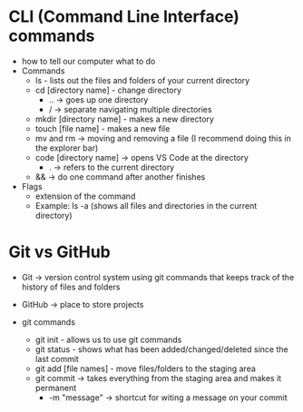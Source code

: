 # CLI (Command Line Interface) commands

- how to tell our computer what to do
- Commands
  - ls - lists out the files and folders of your current directory
  - cd [directory name] - change directory
    - .. -> goes up one directory
    - / -> separate navigating multiple directories
  - mkdir [directory name] - makes a new directory
  - touch [file name] - makes a new file
  - mv and rm -> moving and removing a file (I recommend doing this in the explorer bar)
  - code [directory name] -> opens VS Code at the directory
    - . -> refers to the current directory
  - && -> do one command after another finishes
- Flags
  - extension of the command
  - Example: ls -a (shows all files and directories in the current directory)

# Git vs GitHub

- Git -> version control system using git commands that keeps track of the history of files and folders
- GitHub -> place to store projects

- git commands
  - git init - allows us to use git commands
  - git status - shows what has been added/changed/deleted since the last commit
  - git add [file names] - move files/folders to the staging area
  - git commit -> takes everything from the staging area and makes it permanent
    - -m "message" -> shortcut for witing a message on your commit